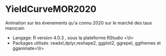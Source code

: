 # YieldCurveMOR2020
Animation sur les évenements qu'a connu 2020 sur le  marché des taux marocain 
<ul>
<li>Langage: R version 4.0.3 , sous la plateforme RStudio <\li>
<li>Packages utilisés :readxl,dplyr,reshape2, ggplot2, ggrepel, ggthemes et gganimate<\li>
<ul\>



